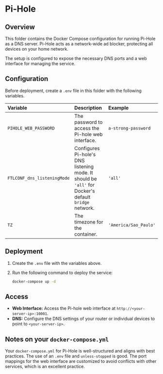 # Pi-Hole

## Overview

This folder contains the Docker Compose configuration for running Pi-Hole as a DNS server. Pi-Hole acts as a network-wide ad blocker, protecting all devices on your home network.

The setup is configured to expose the necessary DNS ports and a web interface for managing the service.

## Configuration

Before deployment, create a `.env` file in this folder with the following variables.

| Variable | Description | Example |
| :--- | :--- | :--- |
| `PIHOLE_WEB_PASSWORD` | The password to access the Pi-hole web interface. | `a-strong-password` |
| `FTLCONF_dns_listeningMode` | Configures Pi-hole's DNS listening mode. It should be `'all'` for Docker's default `bridge` network. | `'all'` |
| `TZ` | The timezone for the container. | `'America/Sao_Paulo'` |

## Deployment

1.  Create the `.env` file with the variables above.
2.  Run the following command to deploy the service:

    ```bash
    docker-compose up -d
    ```

## Access

-   **Web Interface:** Access the Pi-hole web interface at `http://<your-server-ip>:10001`.
-   **DNS:** Configure the DNS settings of your router or individual devices to point to `<your-server-ip>`.

## Notes on your `docker-compose.yml`

Your `docker-compose.yml` for Pi-Hole is well-structured and aligns with best practices. The use of an `.env` file and `unless-stopped` is good. The port mappings for the web interface are customized to avoid conflicts with other services, which is an excellent practice.